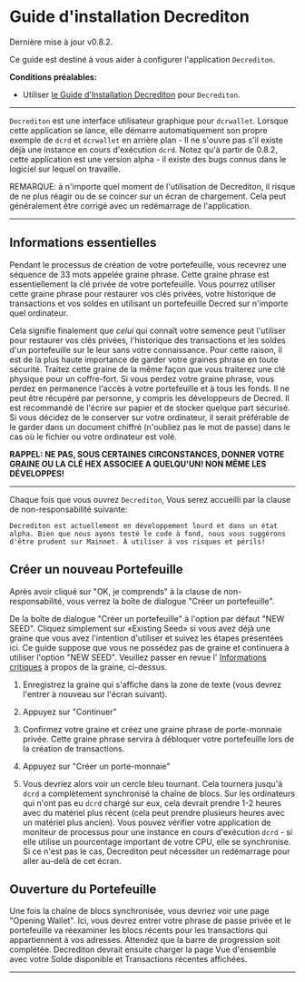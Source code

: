 # **Guide d'installation Decrediton**

Dernière mise à jour v0.8.2.

Ce guide est destiné à vous aider à configurer l'application `Decrediton`. 

**Conditions préalables:**

- Utiliser [le Guide d'Installation Decrediton](/getting-started/install-guide.md#decrediton) pour `Decrediton`.

---

`Decrediton` est une interface utilisateur graphique pour `dcrwallet`. Lorsque cette application se lance, elle démarre automatiquement son propre exemple de `dcrd` et `dcrwallet` en arrière plan - Il ne s'ouvre pas s'il existe déjà une instance en cours d'exécution `dcrd`. Notez qu'à partir de 0.8.2, cette application est une version alpha - il existe des bugs connus dans le logiciel sur lequel on travaille.

REMARQUE: à n'importe quel moment de l'utilisation de Decrediton, il risque de ne plus réagir ou de se coincer sur un écran de chargement. Cela peut généralement être corrigé avec un redémarrage de l'application.

---

## **Informations essentielles**

Pendant le processus de création de votre portefeuille, vous recevrez une séquence de 33 mots appelée graine phrase. Cette graine phrase est essentiellement la clé privée de votre portefeuille. Vous pourrez utiliser cette graine phrase pour restaurer vos clés privées, votre historique de transactions et vos soldes en utilisant un portefeuille Decred sur n'importe quel ordinateur.

Cela signifie finalement que *celui* qui connaît votre semence peut l'utiliser pour restaurer vos clés privées, l'historique des transactions et les soldes d'un portefeuille sur le leur sans votre connaissance. Pour cette raison, il est de la plus haute importance de garder votre graines phrase en toute sécurité. Traitez cette graine de la même façon que vous traiterez une clé physique pour un coffre-fort. Si vous perdez votre graine phrase, vous perdez en permanence l'accès à votre portefeuille et à tous les fonds. Il ne peut être récupéré par personne, y compris les développeurs de Decred. Il est recommandé de l'écrire sur papier et de stocker quelque part sécurisé. Si vous décidez de le conserver sur votre ordinateur, il serait préférable de le garder dans un document chiffré (n'oubliez pas le mot de passe) dans le cas où le fichier ou votre ordinateur est volé.

**RAPPEL: NE PAS, SOUS CERTAINES CIRCONSTANCES, DONNER VOTRE GRAINE OU LA CLÉ HEX ASSOCIEE A QUELQU'UN! NON MÊME LES DÉVELOPPES!**

---

Chaque fois que vous ouvrez `Decrediton`, Vous serez accueilli par la clause de non-responsabilité suivante:

    Decrediton est actuellement en développement lourd et dans un état alpha. Bien que nous ayons testé le code à fond, nous vous suggérons d'être prudent sur Mainnet. À utiliser à vos risques et périls!

## **Créer un nouveau Portefeuille**

Après avoir cliqué sur "OK, je comprends" à la clause de non-responsabilité, vous verrez la boîte de dialogue "Créer un portefeuille".

De la boîte de dialogue "Créer un portefeuille" à l'option par défaut "NEW SEED". Cliquez simplement sur «Existing Seed» si vous avez déjà une graine que vous avez l'intention d'utiliser et suivez les étapes présentées ici. Ce guide suppose que vous ne possédez pas de graine et continuera à utiliser l'option "NEW SEED". Veuillez passer en revue l' [Informations critiques](#critical-information) à propos de la graine, ci-dessus.

1. Enregistrez la graine qui s'affiche dans la zone de texte (vous devrez l'entrer à nouveau sur l'écran suivant).

2. Appuyez sur "Continuer"

3. Confirmez votre graine et créez une graine phrase de porte-monnaie privée. Cette graine phrase servira à débloquer votre portefeuille lors de la création de transactions.

4. Appuyez sur "Créer un porte-monnaie"

5. Vous devriez alors voir un cercle bleu tournant. Cela tournera jusqu'à `dcrd` a complètement synchronisé la chaîne de blocs. Sur les ordinateurs qui n'ont pas eu `dcrd` chargé sur eux, cela devrait prendre 1-2 heures avec du matériel plus récent (cela peut prendre plusieurs heures avec un matériel plus ancien). Vous pouvez vérifier votre application de moniteur de processus pour une instance en cours d'exécution `dcrd` - si elle utilise un pourcentage important de votre CPU, elle se synchronise. Si ce n'est pas le cas, Decrediton peut nécessiter un redémarrage pour aller au-delà de cet écran.

## **Ouverture du Portefeuille**

Une fois la chaîne de blocs synchronisée, vous devriez voir une page "Opening Wallet". Ici, vous devrez entrer votre phrase de passe privée et le portefeuille va réexaminer les blocs récents pour les transactions qui appartiennent à vos adresses. Attendez que la barre de progression soit complétée. Decrediton devrait ensuite charger la page Vue d'ensemble avec votre Solde disponible et Transactions récentes affichées.

---

